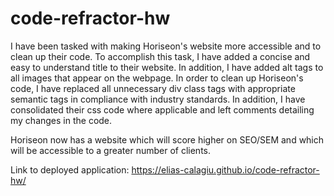 # code-refractor-hw
I have been tasked with making Horiseon's website more accessible and to clean up their code.
To accomplish this task, I have added a concise and easy to understand title to their website.
In addition, I have added alt tags to all images that appear on the webpage.
In order to clean up Horiseon's code, I have replaced all unnecessary div class tags with appropriate semantic tags in compliance with industry standards. 
In addition, I have consolidated their css code where applicable and left comments detailing my changes in the code. 

Horiseon now has a website which will score higher on SEO/SEM and which will be accessible to a greater number of clients. 
 
Link to deployed application: https://elias-calagiu.github.io/code-refractor-hw/